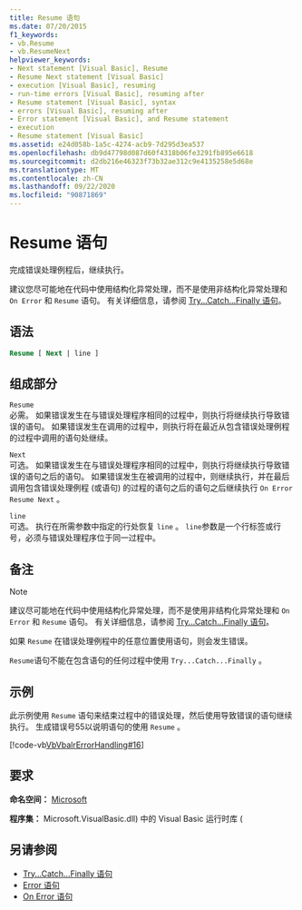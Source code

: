 ```yaml
---
title: Resume 语句
ms.date: 07/20/2015
f1_keywords:
- vb.Resume
- vb.ResumeNext
helpviewer_keywords:
- Next statement [Visual Basic], Resume
- Resume Next statement [Visual Basic]
- execution [Visual Basic], resuming
- run-time errors [Visual Basic], resuming after
- Resume statement [Visual Basic], syntax
- errors [Visual Basic], resuming after
- Error statement [Visual Basic], and Resume statement
- execution
- Resume statement [Visual Basic]
ms.assetid: e24d058b-1a5c-4274-acb9-7d295d3ea537
ms.openlocfilehash: db9d47798d087d60f4318b06fe3291fb895e6618
ms.sourcegitcommit: d2db216e46323f73b32ae312c9e4135258e5d68e
ms.translationtype: MT
ms.contentlocale: zh-CN
ms.lasthandoff: 09/22/2020
ms.locfileid: "90871869"
---
```

# <a name="resume-statement"></a>Resume 语句

完成错误处理例程后，继续执行。  
  
 建议您尽可能地在代码中使用结构化异常处理，而不是使用非结构化异常处理和 `On Error` 和 `Resume` 语句。 有关详细信息，请参阅 [Try...Catch...Finally 语句](try-catch-finally-statement.md)。  
  
## <a name="syntax"></a>语法  
  
```vb  
Resume [ Next | line ]  
```  
  
## <a name="parts"></a>组成部分  

 `Resume`  
 必需。 如果错误发生在与错误处理程序相同的过程中，则执行将继续执行导致错误的语句。 如果错误发生在调用的过程中，则执行将在最近从包含错误处理例程的过程中调用的语句处继续。  
  
 `Next`  
 可选。 如果错误发生在与错误处理程序相同的过程中，则执行将继续执行导致错误的语句之后的语句。 如果错误发生在被调用的过程中，则继续执行，并在最后调用包含错误处理例程 (或语句) 的过程的语句之后的语句之后继续执行 `On Error Resume Next` 。  
  
 `line`  
 可选。 执行在所需参数中指定的行处恢复 `line` 。 `line`参数是一个行标签或行号，必须与错误处理程序位于同一过程中。  
  
## <a name="remarks"></a>备注  
  
> [!NOTE]
> 建议尽可能地在代码中使用结构化异常处理，而不是使用非结构化异常处理和 `On Error` 和 `Resume` 语句。 有关详细信息，请参阅 [Try...Catch...Finally 语句](try-catch-finally-statement.md)。  
  
 如果 `Resume` 在错误处理例程中的任意位置使用语句，则会发生错误。  
  
 `Resume`语句不能在包含语句的任何过程中使用 `Try...Catch...Finally` 。  
  
## <a name="example"></a>示例  

 此示例使用 `Resume` 语句来结束过程中的错误处理，然后使用导致错误的语句继续执行。 生成错误号55以说明语句的使用 `Resume` 。  
  
 [!code-vb[VbVbalrErrorHandling#16](~/samples/snippets/visualbasic/VS_Snippets_VBCSharp/VbVbalrErrorHandling/VB/Class1.vb#16)]  
  
## <a name="requirements"></a>要求  

 **命名空间：** [Microsoft](../runtime-library-members.md)  
  
 **程序集：** Microsoft.VisualBasic.dll) 中的 Visual Basic 运行时库 (  
  
## <a name="see-also"></a>另请参阅

- [Try...Catch...Finally 语句](try-catch-finally-statement.md)
- [Error 语句](error-statement.md)
- [On Error 语句](on-error-statement.md)
